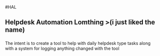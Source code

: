 #HAL

## Helpdesk Automation Lomthing >(i just liked the name)

###
The intent is to create a tool to help with daily helpdesk type tasks along with a system for logging anything changed with the tool
